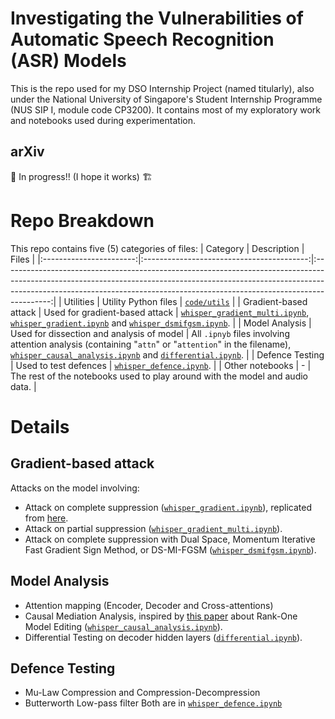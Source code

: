 # Investigating the Vulnerabilities of Automatic Speech Recognition (ASR) Models
This is the repo used for my DSO Internship Project (named titularly), also under the National University of Singapore's Student Internship Programme (NUS SIP I, module code CP3200). It contains most of my exploratory work and notebooks used during experimentation.

## arXiv
:construction: In progress!! (I hope it works) :building_construction:

# Repo Breakdown
This repo contains five (5) categories of files:
|         Category        |                Description                |                                                                                                                          Files                                                                                                                         |
|:-----------------------:|:-----------------------------------------:|:------------------------------------------------------------------------------------------------------------------------------------------------------------------------------------------------------------------------------------------------------:|
|          Utilities      |            Utility Python files           |                                                                                                             [```code/utils```](code/utils)                                                                                                             |
| Gradient-based attack   |       Used for gradient-based attack      |                          [```whisper_gradient_multi.ipynb```](code/whisper_gradient_multi.ipynb), [```whisper_gradient.ipynb```](code/whisper_gradient.ipynb) and [```whisper_dsmifgsm.ipynb```](code/whisper_dsmifgsm.ipynb).                         |
|      Model Analysis     | Used for dissection and analysis of model | All ```.ipnyb``` files involving attention analysis (containing "```attn```" or "```attention```" in the filename), [```whisper_causal_analysis.ipynb```](code/whisper_causal_analysis.ipynb) and [```differential.ipynb```](code/differential.ipynb). |
|     Defence Testing     |           Used to test defences           |                                                                                               [```whisper_defence.ipynb```](code/whisper_defence.ipynb).                                                                                               |
|     Other notebooks     |                     -                     |                                                                                      The rest of the notebooks used to play around with the model and audio data.                                                                                      |

# Details
## Gradient-based attack
Attacks on the model involving:
* Attack on complete suppression ([```whisper_gradient.ipynb```](code/whisper_gradient.ipynb)), replicated from [here](https://github.com/rainavyas/prepend_acoustic_attack).
* Attack on partial suppression ([```whisper_gradient_multi.ipynb```](code/whisper_gradient_multi.ipynb)).
* Attack on complete suppression with Dual Space, Momentum Iterative Fast Gradient Sign Method, or DS-MI-FGSM ([```whisper_dsmifgsm.ipynb```](code/whisper_dsmifgsm.ipynb)).

## Model Analysis
* Attention mapping (Encoder, Decoder and Cross-attentions)
* Causal Mediation Analysis, inspired by [this paper](https://arxiv.org/abs/2202.05262) about Rank-One Model Editing ([```whisper_causal_analysis.ipynb```](code/whisper_causal_analysis.ipynb)).
* Differential Testing on decoder hidden layers ([```differential.ipynb```](code/differential.ipynb)).

## Defence Testing
* Mu-Law Compression and Compression-Decompression
* Butterworth Low-pass filter
Both are in [```whisper_defence.ipynb```](code/whisper_defence.ipynb)
